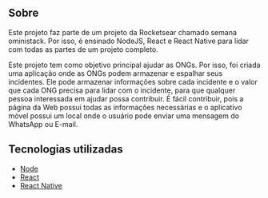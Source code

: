 ## Sobre

Este projeto faz parte de um projeto da Rocketsear chamado semana oministack. Por isso, é ensinado NodeJS, React e React Native para lidar com todas as partes de um projeto completo.

Este projeto tem como objetivo principal ajudar as ONGs. Por isso, foi criada uma aplicação onde as ONGs podem armazenar e espalhar seus incidentes. Ele pode armazenar informações sobre cada incidente e o valor que cada ONG precisa para lidar com o incidente, para que qualquer pessoa interessada em ajudar possa contribuir. É fácil contribuir, pois a página da Web possui todas as informações necessárias e o aplicativo móvel possui um local onde o usuário pode enviar uma mensagem do WhatsApp ou E-mail.

## Tecnologias utilizadas

- [Node](https://nodejs.org/en/)
- [React](https://reactjs.org/)
- [React Native](https://reactnative.dev/)